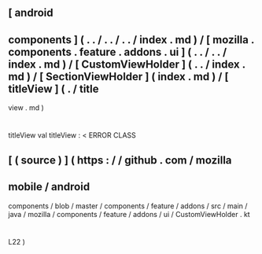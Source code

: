 [
android
-
components
]
(
.
.
/
.
.
/
.
.
/
index
.
md
)
/
[
mozilla
.
components
.
feature
.
addons
.
ui
]
(
.
.
/
.
.
/
index
.
md
)
/
[
CustomViewHolder
]
(
.
.
/
index
.
md
)
/
[
SectionViewHolder
]
(
index
.
md
)
/
[
titleView
]
(
.
/
title
-
view
.
md
)
#
titleView
val
titleView
:
<
ERROR
CLASS
>
[
(
source
)
]
(
https
:
/
/
github
.
com
/
mozilla
-
mobile
/
android
-
components
/
blob
/
master
/
components
/
feature
/
addons
/
src
/
main
/
java
/
mozilla
/
components
/
feature
/
addons
/
ui
/
CustomViewHolder
.
kt
#
L22
)
